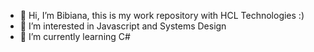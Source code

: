 - 👋 Hi, I’m Bibiana, this is my work repository with HCL Technologies :)
- 👀 I’m interested in Javascript and Systems Design
- 🌱 I’m currently learning C#

<!---
bibiana-souza/bibiana-souza is a ✨ special ✨ repository because its `README.md` (this file) appears on your GitHub profile.
You can click the Preview link to take a look at your changes.
--->
